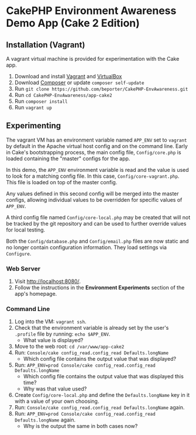 # CakePHP Environment Awareness Demo App (Cake 2 Edition)


## Installation (Vagrant)

A vagrant virtual machine is provided for experimentation with the Cake app.

1. Download and install [Vagrant](https://www.vagrantup.com/) and [VirtualBox](https://www.virtualbox.org/)
1. Download [Composer](http://getcomposer.org/doc/00-intro.md) or update `composer self-update`
1. Run `git clone https://github.com/beporter/CakePHP-EnvAwareness.git`
1. Run `cd CakePHP-EnvAwareness/app-cake2`
1. Run `composer install`
1. Run `vagrant up`


## Experimenting

The vagrant VM has an environment variable named `APP_ENV` set to `vagrant` by default in the Apache virtual host config and on the command line. Early in Cake's bootstrapping process, the main config file, `Config/core.php` is loaded containing the "master" configs for the app.

In this demo, the `APP_ENV` environment variable is read and the value is used to look for a matching config file. In this case, `Config/core-vagrant.php`. This file is loaded on top of the master config.

Any values defined in this second config will be merged into the master configs, allowing individual values to be overridden for specific values of `APP_ENV`.

A third config file named `Config/core-local.php` may be created that will not be tracked by the git repository and can be used to further override values for local testing.

Both the `Config/database.php` and `Config/email.php` files are now static and no longer contain configuration information. They load settings via `Configure`.


### Web Server

1. Visit [http://localhost:8080/](http://localhost:8080/).
1. Follow the instructions in the **Environment Experiments** section of the app's homepage.


### Command Line

1. Log into the VM: `vagrant ssh`.
1. Check that the environment variable is already set by the user's `.profile` file by running: `echo $APP_ENV`.
	* What value is displayed?
1. Move to the web root: `cd /var/www/app-cake2`
1. Run: `Console/cake config_read.config_read Defaults.longName`
	* Which config file contains the output value that was displayed?
1. Run: `APP_ENV=prod Console/cake config_read.config_read Defaults.longName`
	* Which config file contains the output value that was displayed this time?
	* Why was that value used?
1. Create `Config/core-local.php` and define the `Defaults.longName` key in it with a value of your own choosing.
1. Run: `Console/cake config_read.config_read Defaults.longName` again.
1. Run: `APP_ENV=prod Console/cake config_read.config_read Defaults.longName` again.
	* Why is the output the same in both cases now?
